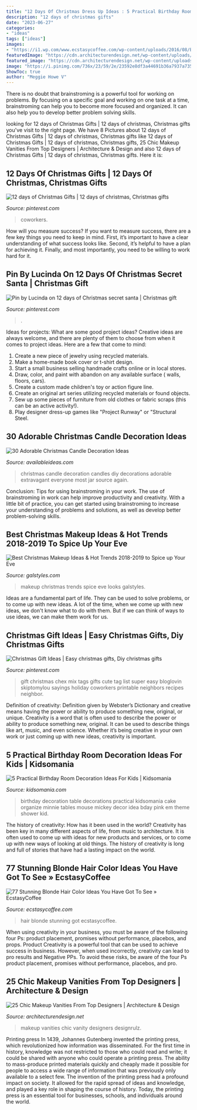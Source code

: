 ```yaml
---
title: "12 Days Of Christmas Dress Up Ideas : 5 Practical Birthday Room Decoration Ideas For Kids"
description: "12 days of christmas gifts"
date: "2023-06-27"
categories:
- "ideas"
tags: ["ideas"]
images:
- "https://i1.wp.com/www.ecstasycoffee.com/wp-content/uploads/2016/08/Blonde-Hair-Color-Ideas-22.jpg"
featuredImage: "https://cdn.architecturendesign.net/wp-content/uploads/2015/09/AD-Chic-Makeup-Vanities-23.jpg"
featured_image: "https://cdn.architecturendesign.net/wp-content/uploads/2015/09/AD-Chic-Makeup-Vanities-23.jpg"
image: "https://i.pinimg.com/736x/23/59/2e/23592e8df3a44691b36a7937a735b249.jpg"
ShowToc: true
author: "Meggie Howe V"
---
```



There is no doubt that brainstroming is a powerful tool for working on problems. By focusing on a specific goal and working on one task at a time, brainstroming can help you to become more focused and organized. It can also help you to develop better problem solving skills.

	

		
looking for 12 days of Christmas Gifts | 12 days of christmas, Christmas gifts you've visit to the right page. We have 8 Pictures about 12 days of Christmas Gifts | 12 days of christmas, Christmas gifts like 12 days of Christmas Gifts | 12 days of christmas, Christmas gifts, 25 Chic Makeup Vanities From Top Designers | Architecture &amp; Design and also 12 days of Christmas Gifts | 12 days of christmas, Christmas gifts. Here it is:
		
    
## 12 Days Of Christmas Gifts | 12 Days Of Christmas, Christmas Gifts

<img loading=lazy src="https://i.pinimg.com/736x/23/59/2e/23592e8df3a44691b36a7937a735b249.jpg" onerror="this.onerror=null;this.src='https://tse1.mm.bing.net/th?id=OIP.xO5UwQmKj9OIwCbq9EC5mAHaLG&amp;pid=15.1';" alt="12 days of Christmas Gifts | 12 days of christmas, Christmas gifts">

_Source: pinterest.com_

>coworkers. 

	

How will you measure success?
If you want to measure success, there are a few key things you need to keep in mind. First, it’s important to have a clear understanding of what success looks like. Second, it’s helpful to have a plan for achieving it. Finally, and most importantly, you need to be willing to work hard for it.

    
## Pin By Lucinda On 12 Days Of Christmas Secret Santa | Christmas Gift

<img loading=lazy src="https://i.pinimg.com/736x/2e/3e/f8/2e3ef856b9757e2d16ce35c17353d262.jpg" onerror="this.onerror=null;this.src='https://tse3.mm.bing.net/th?id=OIP.anEMtg_eac0Cs13JtN31jgHaNK&amp;pid=15.1';" alt="Pin by Lucinda on 12 days of Christmas secret santa | Christmas gift">

_Source: pinterest.com_

>. 

	

Ideas for projects: What are some good project ideas?
Creative ideas are always welcome, and there are plenty of them to choose from when it comes to project ideas. Here are a few that come to mind: 
1. Create a new piece of jewelry using recycled materials.
2. Make a home-made book cover or t-shirt design.
3. Start a small business selling handmade crafts online or in local stores.
4. Draw, color, and paint with abandon on any available surface ( walls, floors, cars).
5. Create a custom made children's toy or action figure line. 
6. Create an original art series utilizing recycled materials or found objects.
7. Sew up some pieces of furniture from old clothes or fabric scraps (this can be an active activity!). 
8. Play designer dress-up games like "Project Runway" or "Structural Steel.

    
## 30 Adorable Christmas Candle Decoration Ideas

<img loading=lazy src="https://www.availableideas.com/wp-content/uploads/2015/11/Christmas-Candle-Decoration-17.jpg" onerror="this.onerror=null;this.src='https://tse1.mm.bing.net/th?id=OIP.I7C2N4pVf9U3AVwgELacXgHaLp&amp;pid=15.1';" alt="30 Adorable Christmas Candle Decoration Ideas">

_Source: availableideas.com_

>christmas candle decoration candles diy decorations adorable extravagant everyone most jar source again. 

	

Conclusion: Tips for using brainstroming in your work.
The use of brainstroming in work can help improve productivity and creativity. With a little bit of practice, you can get started using brainstroming to increase your understanding of problems and solutions, as well as develop better problem-solving skills.

    
## Best Christmas Makeup Ideas &amp; Hot Trends 2018-2019 To Spice Up Your Eve

<img loading=lazy src="http://www.galstyles.com/wp-content/uploads/2016/11/Best-Christmas-Makeup-Ideas-Hot-Trends-to-Spice-up-Your-Eve-2.jpg" onerror="this.onerror=null;this.src='https://tse1.mm.bing.net/th?id=OIP._GFGLDpzmuhNmGYgZq0l1gHaML&amp;pid=15.1';" alt="Best Christmas Makeup Ideas &amp; Hot Trends 2018-2019 to Spice up Your Eve">

_Source: galstyles.com_

>makeup christmas trends spice eve looks galstyles. 

	

Ideas are a fundamental part of life. They can be used to solve problems, or to come up with new ideas. A lot of the time, when we come up with new ideas, we don't know what to do with them. But if we can think of ways to use ideas, we can make them work for us.

    
## Christmas Gift Ideas | Easy Christmas Gifts, Diy Christmas Gifts

<img loading=lazy src="https://i.pinimg.com/736x/05/7c/54/057c540e0dcec26e625c46304640e722.jpg" onerror="this.onerror=null;this.src='https://tse2.mm.bing.net/th?id=OIP.o3mIZAUyEuOIGo1Pah-u3QHaLH&amp;pid=15.1';" alt="Christmas Gift Ideas | Easy christmas gifts, Diy christmas gifts">

_Source: pinterest.com_

>gift christmas chex mix tags gifts cute tag list super easy bloglovin skiptomylou sayings holiday coworkers printable neighbors recipes neighbor. 

	

Definition of creativity: Definition given by Webster’s Dictionary and creative means having the power or ability to produce something new, original, or unique.
Creativity is a word that is often used to describe the power or ability to produce something new, original. It can be used to describe things like art, music, and even science. Whether it’s being creative in your own work or just coming up with new ideas, creativity is important.

    
## 5 Practical Birthday Room Decoration Ideas For Kids | Kidsomania

<img loading=lazy src="http://www.kidsomania.com/photos/Birthday-Room-Decoration-Idias-For-Kids-4.jpg" onerror="this.onerror=null;this.src='https://tse2.mm.bing.net/th?id=OIP.AM2XVTxvaD2qnMW32ax8owHaLG&amp;pid=15.1';" alt="5 Practical Birthday Room Decoration Ideas For Kids | Kidsomania">

_Source: kidsomania.com_

>birthday decoration table decorations practical kidsomania cake organize minnie tables mouse mickey decor idea bday pink em theme shower kid. 

	

The history of creativity: How has it been used in the world?
Creativity has been key in many different aspects of life, from music to architecture. It is often used to come up with ideas for new products and services, or to come up with new ways of looking at old things. The history of creativity is long and full of stories that have had a lasting impact on the world.

    
## 77 Stunning Blonde Hair Color Ideas You Have Got To See » EcstasyCoffee

<img loading=lazy src="https://i1.wp.com/www.ecstasycoffee.com/wp-content/uploads/2016/08/Blonde-Hair-Color-Ideas-22.jpg" onerror="this.onerror=null;this.src='https://tse4.mm.bing.net/th?id=OIP.G7oEKyh97VnE40_56VrbbQHaJ3&amp;pid=15.1';" alt="77 Stunning Blonde Hair Color Ideas You Have Got To See » EcstasyCoffee">

_Source: ecstasycoffee.com_

>hair blonde stunning got ecstasycoffee. 

	

When using creativity in your business, you must be aware of the following four Ps: product placement, promises without performance, placebos, and props. Product
Creativity is a powerful tool that can be used to achieve success in business. However, when used incorrectly, creativity can lead to pro results and Negative PPs. To avoid these risks, be aware of the four Ps product placement, promises without performance, placebos, and pro.

    
## 25 Chic Makeup Vanities From Top Designers | Architecture &amp; Design

<img loading=lazy src="https://cdn.architecturendesign.net/wp-content/uploads/2015/09/AD-Chic-Makeup-Vanities-23.jpg" onerror="this.onerror=null;this.src='https://tse1.mm.bing.net/th?id=OIP.mmMzXsmskh62KKsh03nOxwHaLI&amp;pid=15.1';" alt="25 Chic Makeup Vanities From Top Designers | Architecture &amp; Design">

_Source: architecturendesign.net_

>makeup vanities chic vanity designers designrulz. 

	

Printing press
In 1439, Johannes Gutenberg invented the printing press, which revolutionized how information was disseminated. For the first time in history, knowledge was not restricted to those who could read and write; it could be shared with anyone who could operate a printing press. The ability to mass-produce printed materials quickly and cheaply made it possible for people to access a wide range of information that was previously only available to a select few.
The invention of the printing press had a profound impact on society. It allowed for the rapid spread of ideas and knowledge, and played a key role in shaping the course of history. Today, the printing press is an essential tool for businesses, schools, and individuals around the world.


